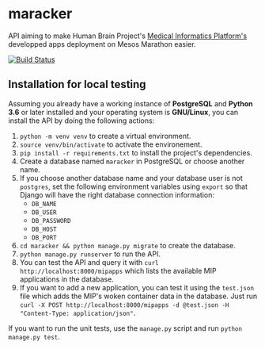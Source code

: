 # maracker

API aiming to make Human Brain Project's [Medical Informatics Platform's](https://mip.humanbrainproject.eu/intro) developped apps deployment on Mesos Marathon easier.

[![Build Status](https://travis-ci.org/groovytron/maracker.svg?branch=master)](https://travis-ci.org/groovytron/maracker)

## Installation for local testing

Assuming you already have a working instance of **PostgreSQL** and **Python 3.6**
or later installed and your operating system is **GNU/Linux**, you can install
the API by doing the following actions:

1. `python -m venv venv` to create a virtual environment.
2. `source venv/bin/activate` to activate the environement.
3. `pip install -r requirements.txt` to install the project's dependencies.
4. Create a database named `maracker` in PostgreSQL or choose another name.
5. If you choose another database name and your database user is not
   `postgres`, set the following environment variables  using `export` so
   that Django will have the right database connection information:
   * `DB_NAME`
   * `DB_USER`
   * `DB_PASSWORD`
   * `DB_HOST`
   * `DB_PORT`
6. `cd maracker && python manage.py migrate` to create the database.
7. `python manage.py runserver` to run the API.
8. You can test the API and query it with `curl http://localhost:8000/mipapps`
   which lists the available MIP applications in the database.
9. If you want to add a new application, you can test it using the `test.json`
   file which adds the MIP's woken container data in the database.
   Just run `curl -X POST http://localhost:8000/mipapps -d @test.json
   -H "Content-Type: application/json"`.

If you want to run the unit tests, use the `manage.py` script and run
`python manage.py test`.
